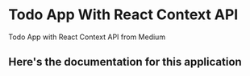 # Todo App With React Context API

Todo App with React Context API from Medium

## Here's the documentation for this application
